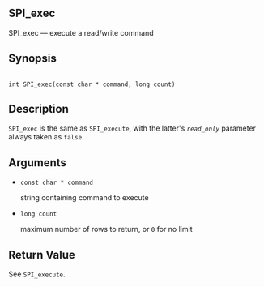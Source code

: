 ## SPI\_exec

SPI\_exec — execute a read/write command

## Synopsis

```

int SPI_exec(const char * command, long count)
```

## Description

`SPI_exec` is the same as `SPI_execute`, with the latter's *`read_only`* parameter always taken as `false`.

## Arguments

* `const char * command`

    string containing command to execute

* `long count`

    maximum number of rows to return, or `0` for no limit

## Return Value

See `SPI_execute`.